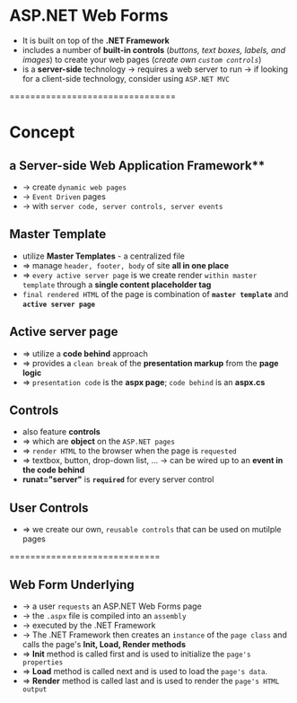 # ASP.NET Web Forms 
* It is built on top of the **.NET Framework**
* includes a number of **built-in controls** (_buttons, text boxes, labels, and images_) to create your web pages (_create own `custom controls`_)
* is a **server-side** technology -> requires a web server to run -> if looking for a client-side technology, consider using `ASP.NET MVC`

================================
# Concept
## a Server-side Web Application Framework** 
* -> create `dynamic web pages`
* -> `Event Driven` pages
* -> with `server code, server controls, server events`

## Master Template
* utilize **Master Templates** - a centralized file
* => manage `header, footer, body` of site **all in one place**
* => `every active server page` is we create render `within master template` through a **single content placeholder tag**
* `final rendered HTML` of the page is combination of **`master template`** and **`active server page`**

## Active server page
* => utilize a **code behind** approach
* => provides a `clean break` of the **presentation markup** from the **page logic**
* => `presentation code` is the **aspx page**; `code behind` is an **aspx.cs**

## Controls
* also feature **controls**
* => which are **object** on the `ASP.NET pages`
* => `render HTML` to the browser when the page is `requested`
* => textbox, button, drop-down list, ... -> can be wired up to an **event in the code behind**
* **runat="server"** is **`required`** for every server control

## User Controls
* => we create our own, `reusable controls` that can be used on mutilple pages

=============================
## Web Form Underlying
* -> a user `requests` an ASP.NET Web Forms page 
* -> the `.aspx` file is compiled into an `assembly`
* -> executed by the .NET Framework
* -> The .NET Framework then creates an `instance` of the `page class` and calls the page's **Init, Load, Render methods**
* => **Init** method is called first and is used to initialize the `page's properties`
* => **Load** method is called next and is used to load the `page's data`. 
* => **Render** method is called last and is used to render the `page's HTML output`




